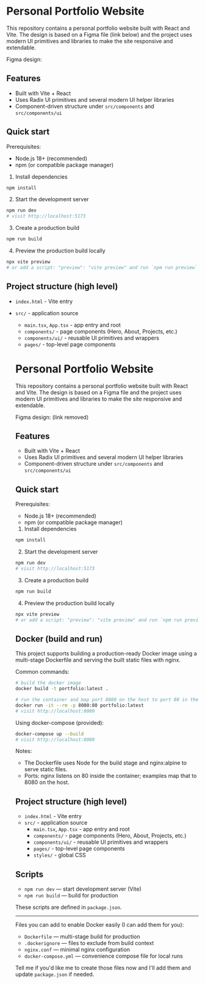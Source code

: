# Personal Portfolio Website

This repository contains a personal portfolio website built with React and Vite. The design is based on a Figma file (link below) and the project uses modern UI primitives and libraries to make the site responsive and extendable.

Figma design: 

## Features

- Built with Vite + React
- Uses Radix UI primitives and several modern UI helper libraries
- Component-driven structure under `src/components` and `src/components/ui`

## Quick start

Prerequisites:
- Node.js 18+ (recommended)
- npm (or compatible package manager)

1. Install dependencies

```bash
npm install
```

2. Start the development server

```bash
npm run dev
# visit http://localhost:5173
```

3. Create a production build

```bash
npm run build
```

4. Preview the production build locally

```bash
npx vite preview
# or add a script: "preview": "vite preview" and run `npm run preview`
```

## Project structure (high level)

- `index.html` - Vite entry
- `src/` - application source
  - `main.tsx`, `App.tsx` - app entry and root
  - `components/` - page components (Hero, About, Projects, etc.)
  - `components/ui/` - reusable UI primitives and wrappers
  - `pages/` - top-level page components
  # Personal Portfolio Website

  This repository contains a personal portfolio website built with React and Vite. The design is based on a Figma file and the project uses modern UI primitives and libraries to make the site responsive and extendable.

  Figma design: (link removed)

  ## Features

  - Built with Vite + React
  - Uses Radix UI primitives and several modern UI helper libraries
  - Component-driven structure under `src/components` and `src/components/ui`

  ## Quick start

  Prerequisites:
  - Node.js 18+ (recommended)
  - npm (or compatible package manager)

  1. Install dependencies

  ```bash
  npm install
  ```

  2. Start the development server

  ```bash
  npm run dev
  # visit http://localhost:5173
  ```

  3. Create a production build

  ```bash
  npm run build
  ```

  4. Preview the production build locally

  ```bash
  npx vite preview
  # or add a script: "preview": "vite preview" and run `npm run preview`
  ```

  ## Docker (build and run)

  This project supports building a production-ready Docker image using a multi-stage Dockerfile and serving the built static files with nginx.

  Common commands:

  ```bash
  # build the docker image
  docker build -t portfolio:latest .

  # run the container and map port 8080 on the host to port 80 in the container
  docker run -it --rm -p 8080:80 portfolio:latest
  # visit http://localhost:8080
  ```

  Using docker-compose (provided):

  ```bash
  docker-compose up --build
  # visit http://localhost:8080
  ```

  Notes:
  - The Dockerfile uses Node for the build stage and nginx:alpine to serve static files.
  - Ports: nginx listens on 80 inside the container; examples map that to 8080 on the host.

  ## Project structure (high level)

  - `index.html` - Vite entry
  - `src/` - application source
    - `main.tsx`, `App.tsx` - app entry and root
    - `components/` - page components (Hero, About, Projects, etc.)
    - `components/ui/` - reusable UI primitives and wrappers
    - `pages/` - top-level page components
    - `styles/` - global CSS

  ## Scripts

  - `npm run dev` — start development server (Vite)
  - `npm run build` — build for production

  These scripts are defined in `package.json`.

  ---

  Files you can add to enable Docker easily (I can add them for you):

  - `Dockerfile` — multi-stage build for production
  - `.dockerignore` — files to exclude from build context
  - `nginx.conf` — minimal nginx configuration
  - `docker-compose.yml` — convenience compose file for local runs

  Tell me if you'd like me to create those files now and I'll add them and update `package.json` if needed.
